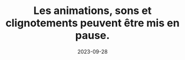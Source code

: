 ---
N: '121'
Rubrique: Images et médias
title: Les animations, sons et clignotements peuvent être mis en pause. 
detail: Les animations, sons et clignotements peuvent être mis en pause. 
abstract: 
categories: [" Images et médias"]
agrege: O4121-E032
opquast: '4 121'
indiceebook: '32'
description: "Règle n° 032"
before: "031"
weight: "032"
after: "033"
actif: '1'
layout: rules
date: 2023-09-28
tags: ["", ""]
objectif: ["", ""]
Meo: [""]
Controle: [""
]
epubcheck: 
ace: 
humancheck: true
Source: ["Opquast"]
Referentiel: [""]
Steps: ["", ""]
---